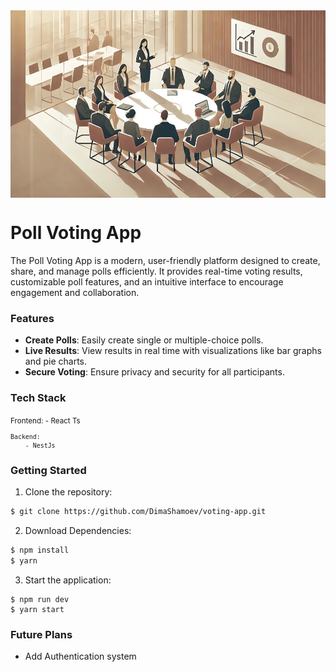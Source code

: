 <div style='display:flex; align-items:center; justify-content: center'>
    <img src='./client/public/img/md-banner.jpg' height='300' width='100%' >
</div>

# Poll Voting App
The Poll Voting App is a modern, user-friendly platform designed to create, share, and manage polls efficiently. It provides real-time voting results, customizable poll features, and an intuitive interface to encourage engagement and collaboration.

### Features
- **Create Polls**: Easily create single or multiple-choice polls.
- **Live Results**: View results in real time with visualizations like bar graphs and pie charts.
- **Secure Voting**: Ensure privacy and security for all participants.

### Tech Stack

<small>
    Frontend:
        - React Ts

    Backend:
        - NestJs
</small>

### Getting Started
1. Clone the repository:
```bash
$ git clone https://github.com/DimaShamoev/voting-app.git
```
2. Download Dependencies:
```bash
$ npm install
$ yarn
```
3. Start the application:
```
$ npm run dev
$ yarn start
```

### Future Plans
- Add Authentication system
